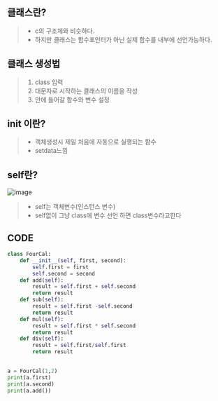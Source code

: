 ## 클래스란?
> * c의 구조체와 비슷하다.
> * 하지만 클래스는 함수포인터가 아닌 실제 함수를 내부에 선언가능하다. 

## 클래스 생성법
> 1. class 입력
> 2. 대문자로 시작하는 클래스의 이름을 작성
> 3. 안에 들어갈 함수와 변수 설정

## __init__ 이란?
> * 객체생성시 제일 처음에 자동으로 실행되는 함수
> * setdata느낌

## self란?
![image](https://user-images.githubusercontent.com/79188587/168473761-3b08ffcd-e639-4c8b-a7e8-aae42c0e70f2.png)
> * self는 객체변수(인스턴스 변수)
> * self없이 그냥 class에 변수 선언 하면 class변수라고한다

## CODE
```py
class FourCal:
    def __init__(self, first, second):
        self.first = first
        self.second = second
    def add(self):
        result = self.first + self.second
        return result
    def sub(self):
        result = self.first -self.second
        return result
    def mul(self):
        result = self.first * self.second
        return result
    def div(self):
        result = self.first/self.first
        return result
        

a = FourCal(1,2)
print(a.first)
print(a.second)
print(a.add())
```
